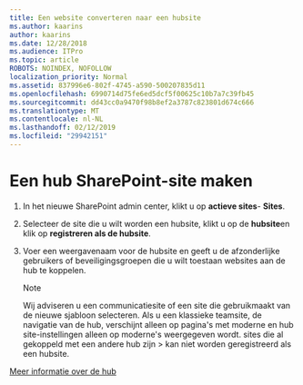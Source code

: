 ```yaml
---
title: Een website converteren naar een hubsite
ms.author: kaarins
author: kaarins
ms.date: 12/28/2018
ms.audience: ITPro
ms.topic: article
ROBOTS: NOINDEX, NOFOLLOW
localization_priority: Normal
ms.assetid: 837996e6-802f-4745-a590-500207835d11
ms.openlocfilehash: 6990714d75fe6ed5dcf5f00625c10b7a7c39fb45
ms.sourcegitcommit: dd43cc0a9470f98b8ef2a3787c823801d674c666
ms.translationtype: MT
ms.contentlocale: nl-NL
ms.lasthandoff: 02/12/2019
ms.locfileid: "29942151"
---
```

# <a name="create-a-sharepoint-hub-site"></a>Een hub SharePoint-site maken

1. In het nieuwe SharePoint admin center, klikt u op **actieve sites**- **Sites**. 
    
2. Selecteer de site die u wilt worden een hubsite, klikt u op de **hubsite**en klik op **registreren als de hubsite**. 
    
3. Voer een weergavenaam voor de hubsite en geeft u de afzonderlijke gebruikers of beveiligingsgroepen die u wilt toestaan websites aan de hub te koppelen.
    
    > [!NOTE]
    >  Wij adviseren u een communicatiesite of een site die gebruikmaakt van de nieuwe sjabloon selecteren. Als u een klassieke teamsite, de navigatie van de hub, verschijnt alleen op pagina's met moderne en hub site-instellingen alleen op moderne's weergegeven wordt. sites die al gekoppeld met een andere hub zijn > kan niet worden geregistreerd als een hubsite. 
  
[Meer informatie over de hub](https://go.microsoft.com/fwlink/?linkid=869149)
  

